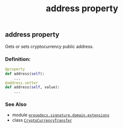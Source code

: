 ﻿---
title: address property
second_title: GroupDocs.Signature for Python via .NET API References
description: 
type: docs
url: /python-net/groupdocs.signature.domain.extensions/cryptocurrencytransfer/address/
is_root: false
weight: 30
---

## address property


Gets or sets cryptocurrency public address.
### Definition:
```python
@property
def address(self):
    ...
@address.setter
def address(self, value):
    ...
```

### See Also
* module [`groupdocs.signature.domain.extensions`](../../)
* class [`CryptoCurrencyTransfer`](/signature/python-net/groupdocs.signature.domain.extensions/cryptocurrencytransfer)
